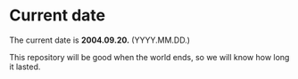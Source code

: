 # Current date

The current date is **2004.09.20.** (YYYY.MM.DD.)

This repository will be good when the world ends, so we will know how long it lasted.
